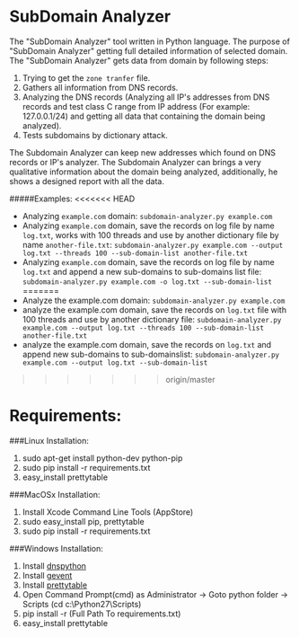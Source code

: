SubDomain Analyzer
==================

The "SubDomain Analyzer" tool written in Python language.
The purpose of "SubDomain Analyzer" getting full detailed information of selected domain.
The "SubDomain Analyzer" gets data from domain by following steps:

1. Trying to get the `zone tranfer` file.
2. Gathers all information from DNS records.
3. Analyzing the DNS records (Analyzing all IP's addresses from DNS records and test class C range from IP address (For example: 127.0.0.1/24) and getting all data that containing the domain being analyzed).
4. Tests subdomains by dictionary attack.

The Subdomain Analyzer can keep new addresses which found on DNS records or IP's analyzer.
The Subdomain Analyzer can brings a very qualitative information about the domain being analyzed,
additionally, he shows a designed report with all the data.

#####Examples:
<<<<<<< HEAD
* Analyzing `example.com` domain:
`subdomain-analyzer.py example.com`
* Analyzing `example.com` domain, save the records on log file by name `log.txt`, works with 100 threads and use by another dictionary file by name `another-file.txt`:
`subdomain-analyzer.py example.com --output log.txt --threads 100 --sub-domain-list another-file.txt`
* Analyzing `example.com` domain, save the records on log file by name `log.txt` and append a new sub-domains to sub-domains list file:
`subdomain-analyzer.py example.com -o log.txt --sub-domain-list`
=======
* Analyze the example.com domain:
`subdomain-analyzer.py example.com`
* analyze the example.com domain, save the records on `log.txt` file with 100 threads and use by another dictionary file:
`subdomain-analyzer.py example.com --output log.txt --threads 100 --sub-domain-list another-file.txt`
* analyze the example.com domain, save the records on `log.txt` and append new sub-domains to sub-domainslist:
`subdomain-analyzer.py example.com --output log.txt --sub-domain-list`
>>>>>>> origin/master

Requirements:
===============
###Linux Installation:
1. sudo apt-get install python-dev python-pip
2. sudo pip install -r requirements.txt
3. easy_install prettytable

###MacOSx Installation:
1. Install Xcode Command Line Tools (AppStore)
2. sudo easy_install pip, prettytable
3. sudo pip install -r requirements.txt

###Windows Installation:
1. Install [dnspython](http://www.dnspython.org/)
2. Install [gevent](http://www.lfd.uci.edu/~gohlke/pythonlibs/#gevent)
3. Install [prettytable](https://pypi.python.org/pypi/PrettyTable)
4. Open Command Prompt(cmd) as Administrator -> Goto python folder -> Scripts (cd c:\Python27\Scripts)
5. pip install -r (Full Path To requirements.txt)
6. easy_install prettytable
